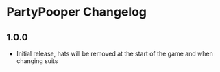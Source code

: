 # PartyPooper Changelog

## 1.0.0

- Initial release, hats will be removed at the start of the game and when changing suits
